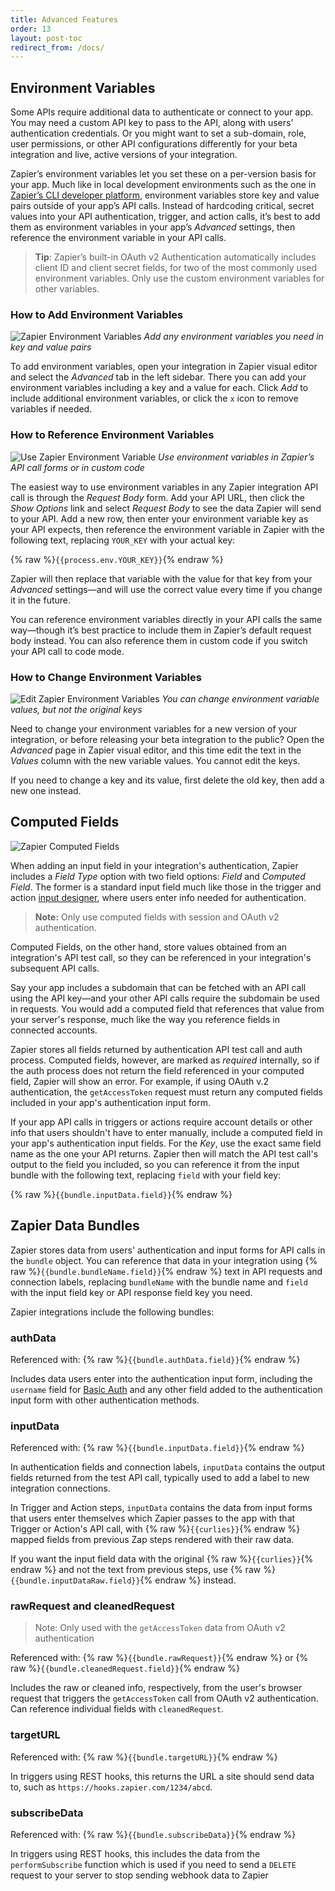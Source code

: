 ```yaml
---
title: Advanced Features
order: 13
layout: post-toc
redirect_from: /docs/
---
```


<a id="environment"></a>
## Environment Variables

Some APIs require additional data to authenticate or connect to your app. You may need a custom API key to pass to the API, along with users’ authentication credentials. Or you might want to set a sub-domain, role, user permissions, or other API configurations differently for your beta integration and live, active versions of your integration.

Zapier’s environment variables let you set these on a per-version basis for your app. Much like in local development environments such as the one in [Zapier’s CLI developer platform](https://zapier.github.io/zapier-platform-cli/#environment), environment variables store key and value pairs outside of your app’s API calls. Instead of hardcoding critical, secret values into your API authentication, trigger, and action calls, it’s best to add them as environment variables in your app’s _Advanced_ settings, then reference the environment variable in your API calls.

> **Tip**: Zapier’s built-in OAuth v2 Authentication automatically includes client ID and client secret fields, for two of the most commonly used environment variables. Only use the custom environment variables for other variables.

### How to Add Environment Variables

![Zapier Environment Variables](https://cdn.zapier.com/storage/photos/031d216898813b0d07c5d3936f075e51.png)
_Add any environment variables you need in key and value pairs_

To add environment variables, open your integration in Zapier visual editor and select the _Advanced_ tab in the left sidebar. There you can add your environment variables including a key and a value for each. Click _Add_ to include additional environment variables, or click the `x` icon to remove variables if needed.

### How to Reference Environment Variables

![Use Zapier Environment Variable](https://cdn.zapier.com/storage/photos/0b8ad13d723229c67df03ad1c114dd91.png)
_Use environment variables in Zapier’s API call forms or in custom code_

The easiest way to use environment variables in any Zapier integration API call is through the _Request Body_ form. Add your API URL, then click the _Show Options_ link and select _Request Body_ to see the data Zapier will send to your API. Add a new row, then enter your environment variable key as your API expects, then reference the environment variable in Zapier with the following text, replacing `YOUR_KEY` with your actual key:

{% raw %}`{{process.env.YOUR_KEY}}`{% endraw %}

Zapier will then replace that variable with the value for that key from your _Advanced_ settings—and will use the correct value every time if you change it in the future.

You can reference environment variables directly in your API calls the same way—though it’s best practice to include them in Zapier’s default request body instead. You can also reference them in custom code if you switch your API call to code mode.

### How to Change Environment Variables

![Edit Zapier Environment Variables](https://cdn.zapier.com/storage/photos/b3273bf07dc46636595fd11edee1da1f.png)
_You can change environment variable values, but not the original keys_

Need to change your environment variables for a new version of your integration, or before releasing your beta integration to the public? Open the _Advanced_ page in Zapier visual editor, and this time edit the text in the _Values_ column with the new variable values. You cannot edit the keys.

If you need to change a key and its value, first delete the old key, then add a new one instead.

<a id="computed"></a>
## Computed Fields

![Zapier Computed Fields](https://cdn.zapier.com/storage/photos/b82edea722597f88f5c0d21a46d6c847.png)

When adding an input field in your integration's authentication, Zapier includes a _Field Type_ option with two field options: _Field_ and _Computed Field_. The former is a standard input field much like those in the trigger and action [input designer](https://zapier.github.io/visual-builder/docs/input-designer), where users enter info needed for authentication.

> **Note:** Only use computed fields with session and OAuth v2 authentication.

Computed Fields, on the other hand, store values obtained from an integration's API test call, so they can be referenced in your integration's subsequent API calls.

Say your app includes a subdomain that can be fetched with an API call using the API key—and your other API calls require the subdomain be used in requests. You would add a computed field that references that value from your server's response, much like the way you reference fields in connected accounts.

Zapier stores all fields returned by authentication API test call and auth process. Computed fields, however, are marked as _required_ internally, so if the auth process does not return the field referenced in your computed field, Zapier will show an error. For example, if using OAuth v.2 authentication, the `getAccessToken` request must return any computed fields included in your app's authentication input form.

If your app API calls in triggers or actions require account details or other info that users shouldn't have to enter manually, include a computed field in your app's authentication input fields. For the _Key_, use the exact same field name as the one your API returns. Zapier then will match the API test call's output to the field you included, so you can reference it from the input bundle with the following text, replacing `field` with your field key:

{% raw %}`{{bundle.inputData.field}}`{% endraw %}

<a id="bundle"></a>
## Zapier Data Bundles

Zapier stores data from users' authentication and input forms for API calls in the `bundle` object. You can reference that data in your integration using {% raw %}`{{bundle.bundleName.field}}`{% endraw %} text in API requests and connection labels, replacing `bundleName` with the bundle name and `field` with the input field key or API response field key you need.

Zapier integrations include the following bundles:

### authData

Referenced with: {% raw %}`{{bundle.authData.field}}`{% endraw %}

Includes data users enter into the authentication input form, including the `username` field for [Basic Auth](https://zapier.github.io/visual-builder/docs/basic) and any other field added to the authentication input form with other authentication methods.

### inputData

Referenced with: {% raw %}`{{bundle.inputData.field}}`{% endraw %}

In authentication fields and connection labels, `inputData` contains the output fields returned from the test API call, typically used to add a label to new integration connections.

In Trigger and Action steps, `inputData` contains the data from input forms that users enter themselves which Zapier passes to the app with that Trigger or Action's API call, with {% raw %}`{{curlies}}`{% endraw %} mapped fields from previous Zap steps rendered with their raw data.

If you want the input field data with the original {% raw %}`{{curlies}}`{% endraw %} and not the text from previous steps, use {% raw %}`{{bundle.inputDataRaw.field}}`{% endraw %} instead.

### rawRequest and cleanedRequest

> Note: Only used with the `getAccessToken` data from OAuth v2 authentication

Referenced with: {% raw %}`{{bundle.rawRequest}}`{% endraw %} or {% raw %}`{{bundle.cleanedRequest.field}}`{% endraw %}

Includes the raw or cleaned info, respectively, from the user's browser request that triggers the `getAccessToken` call from OAuth v2 authentication. Can reference individual fields with `cleanedRequest`.

### targetURL

Referenced with: {% raw %}`{{bundle.targetURL}}`{% endraw %}

In triggers using REST hooks, this returns the URL a site should send data to, such as `https://hooks.zapier.com/1234/abcd`.

### subscribeData

Referenced with: {% raw %}`{{bundle.subscribeData}}`{% endraw %}

In triggers using REST hooks, this includes the data from the `performSubscribe` function which is used if you need to send a `DELETE` request to your server to stop sending webhook data to Zapier
